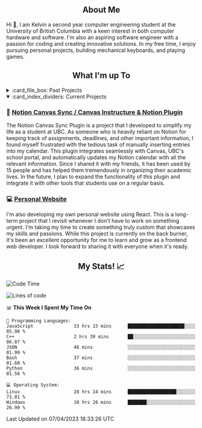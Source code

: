 <!-- About -->

<h2 align="center">About Me</h2>

Hi 👋, I am Kelvin a second year computer engineering student at the University of British Columbia with a keen interest in both computer hardware and software. I'm also an aspiring software engineer with a passion for coding and creating innovative solutions. In my free time, I enjoy pursuing personal projects, building mechanical keyboards, and playing games.

<!-- Projects -->

<h2 align="center">What I'm up To</h2>

<details>
  <summary>:card_file_box: Past Projects</summary>
  
  <!-- UBC -->
  
  ## :school: UBC Course Projects
  *Code access is available upon request for all projects
  #### [Multi-Client Server](https://cpen221-ubc.notion.site/Message-Queues-Pub-Sub-with-Twitter-c5965b28ed01482aad44dbaadac19b77) - CPEN 221
  - Constructed a server supporting multiple simultaneous clients capable of interacting and fetching tweets from Twitter
  - Enabled dual-server routing so that either server can be connected to, and no interruptions occur if one goes offline
  - Followed security protocols by hashing and salting all passwords and encrypting incoming and outgoing data via AES
  
  #### Simple RISC Machine - CPEN 211
  - Designed a Turing Complete 16-bit RISC Machine using System Verilog on an FPGA board in 3 weeks
  - Subdivided the machine into smaller modules to be designed, tested, and debugged more easily
  - Developed testbenches through ModelSim to thoroughly test system designs
  - Achieved a 300% improvement in operations per cycle through the use of pipelining, exceeding course expectiations
  
  #### [Graphs, Games, and Interplanetary Travel](https://cpen221-ubc.notion.site/Graphs-Games-and-Interplanetary-Travel-79cb9a0844634b7288226639604eb0b0) - CPEN 221
  - Collaboratively built the “Kamino Game” in Java and built an algorithm to traverse the game to collect points.
  - Implemented graph and tree data structures with associated algorithms while optimizing time and space complexity
  - Exercised best practices including unit testing, documentation, and encapsulation to ensure quality and correctness
  
  ## Personal Projects
  
  ### :electron: [Musictag](https://github.com/im-calvin/musictag)
  Musictag is a project that was inspired by my personal frustration with manually modifying the metadata of cover songs downloaded from [YouTube](https://github.com/ytdl-org/youtube-dl). To solve this problem, I developed an [Electron](https://www.electronjs.org/) app that streamlines the process of editing music metadata. Throughout the development of this project, I gained a deep understanding of the full development life cycle of a product, from ideation to deployment. Currently, Musictag is only capable of serving songs from the [Holodex API](https://holodex.stoplight.io/), but I plan to expand its capabilities to include other libraries like [last.fm](https://www.last.fm/) so that it can serve an even larger variety of songs. With the help of [Electron Forge](https://www.electronforge.io/), I'm able to publish updates to users and package the app for Windows, MacOS, and Linux.
  
  ### 🐈 [Mittens Bot](https://github.com/im-calvin/mittens_bot)
 Mittens is a project that I started as a complete beginner in programming, and she remains one of my most cherished projects. Initially, she was meant to help communicate with Japanese speaking users in a small Discord channel by translating every message. However, it soon grew to include other features like notifying users when Hololive streamers scheduled streams or went live. Over time, I added more functionality, such as translating Japanese kanji to furigana, pulling lyrics for karaoke tracks, and notifying for Twitter alerts. It is now up and running on Heroku without any issue. Through this project, I learned about web scraping, asynchronous functions, APIs, and more. Despite its humble beginnings, Mittens has become an important part of my programming journey. One day, I hope to refactor her with my newfound knowledge and smile at the workarounds that I had to make in my infancy as a programmer.

  
<!-- Hackathons --> 

  ## 🐱‍💻 Hackathons
  
  ### ✍️ [TODO: Tasks, Objectives, and Discussions Organized (NWHacks 2023)](https://github.com/TODO-nwHacks-2023/TODO)
  Frustrated by the abundance of services that we had to use to access course information and assignments, we created a web-app with React to combine our Canvas, Piazza (and more in the future) assignments, messages, and Q&A posts all into one location. With [others](https://github.com/TODO-nwHacks-2023), we created a Python back end that interacts with the [Canvas API](https://canvas.instructure.com/doc/api/) as well as an [unofficial Piazza API](https://github.com/hfaran/piazza-api). The back end also syncs data with a [MongoDB](https://www.mongodb.com/) database for storing and retrieving information. Lastly, we had a React [front end](/frontend) that communicates with our custom [Flask](https://flask.palletsprojects.com/en/2.2.x/) API to retrieve and display the information to users. I was primarily responsible for the front end, but also contributed to the back end through data collection and wrangling with the APIs.
  
  ### 🎵 [SpotifyGo](https://github.com/kputhanangadi/SpotifyGo)
  SpotifyGo is a project born out of the desire to make daily commutes more enjoyable by providing a custom playlist tailored to the exact length of the commute. The project uses the Spotify API to generate a playlist based on the user's preferences and the estimated length of the commute. I was responsible for creating the back end API using Express.js and implementing the front end using React. To make the user experience smoother, I spearheaded the integrated of the Google Maps Matrix API, allowing users to select their location with autofill. This project helped me develop my skills in API integration, front-end development, and project management.
  
  ### 🧪 [Organic Chemistry Quiz Discord Bot](https://github.com/im-calvin/HackToSchoolBot22) [(Hack To School 2022 Hackathon First Overall)](https://github.com/bxian03/HackToSchoolAPI22)
  The Organic Chemistry Quiz Discord Bot was aimed to make learning compound names more fun and engaging. We created a Discord bot that quizzes users on compound names and awards points for correct answers. Participating in my first hackathon was an amazing learning experience where I honed my skills in pair programming, time-management, and effective communication
  
</details>
 
<details open>
  <summary>:card_index_dividers: Current Projects</summary>
 
  ### 📆 [Notion Canvas Sync / Canvas Instructure & Notion Plugin](https://github.com/im-calvin/calendar)
  The Notion Canvas Sync Plugin is a project that I developed to simplify my life as a student at UBC. As someone who is heavily reliant on Notion for keeping track of assignments, deadlines, and other important information, I found myself frustrated with the tedious task of manually inserting entries into my calendar. This plugin integrates seamlessly with Canvas, UBC's school portal, and automatically updates my Notion calendar with all the relevant information. Since I shared it with my friends, it has been used by 15 people and has helped them tremendously in organizing their academic lives. In the future, I plan to expand the functionality of this plugin and integrate it with other tools that students use on a regular basis. 
  
  ### 💻 [Personal Website](https://im-calvin.github.io)
  I'm also developing my own personal website using React. This is a long-term project that I revisit whenever I don't have to work on something urgent. I'm taking my time to create something truly custom that showcases my skills and passions. While this project is currently on the back burner, it's been an excellent opportunity for me to learn and grow as a frontend web developer. I look forward to sharing it with everyone when it's ready.
</details>

<h2 align="center">My Stats! 📈</h2>

<!--START_SECTION:waka-->
![Code Time](http://img.shields.io/badge/Code%20Time-713%20hrs%207%20mins-blue)

![Lines of code](https://img.shields.io/badge/From%20Hello%20World%20I%27ve%20Written-7.3%20million%20lines%20of%20code-blue)

📊 **This Week I Spent My Time On** 

```text
💬 Programming Languages: 
JavaScript               33 hrs 15 mins      █████████████████████░░░░   85.98 % 
C++                      2 hrs 39 mins       ██░░░░░░░░░░░░░░░░░░░░░░░   06.87 % 
JSON                     46 mins             ░░░░░░░░░░░░░░░░░░░░░░░░░   01.99 % 
Bash                     37 mins             ░░░░░░░░░░░░░░░░░░░░░░░░░   01.60 % 
Python                   36 mins             ░░░░░░░░░░░░░░░░░░░░░░░░░   01.56 % 

💻 Operating System: 
Linux                    28 hrs 14 mins      ██████████████████░░░░░░░   73.01 % 
Windows                  10 hrs 26 mins      ███████░░░░░░░░░░░░░░░░░░   26.99 % 
```


 Last Updated on 07/04/2023 18:33:26 UTC
<!--END_SECTION:waka-->
